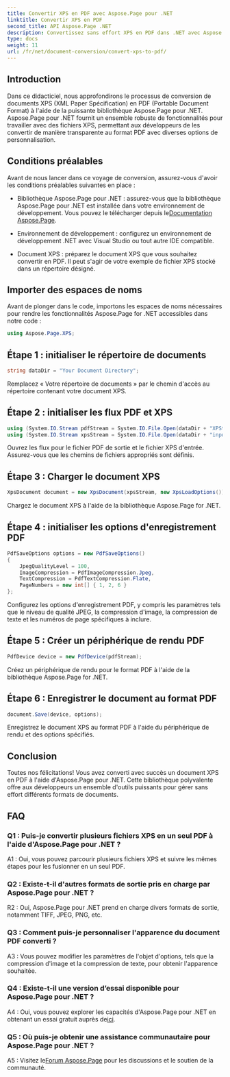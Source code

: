 ```yaml
---
title: Convertir XPS en PDF avec Aspose.Page pour .NET
linktitle: Convertir XPS en PDF
second_title: API Aspose.Page .NET
description: Convertissez sans effort XPS en PDF dans .NET avec Aspose.Page. Téléchargez la bibliothèque, explorez la documentation et bénéficiez d'un essai gratuit.
type: docs
weight: 11
url: /fr/net/document-conversion/convert-xps-to-pdf/
---
```

## Introduction

Dans ce didacticiel, nous approfondirons le processus de conversion de documents XPS (XML Paper Spécification) en PDF (Portable Document Format) à l'aide de la puissante bibliothèque Aspose.Page pour .NET. Aspose.Page pour .NET fournit un ensemble robuste de fonctionnalités pour travailler avec des fichiers XPS, permettant aux développeurs de les convertir de manière transparente au format PDF avec diverses options de personnalisation.

## Conditions préalables

Avant de nous lancer dans ce voyage de conversion, assurez-vous d'avoir les conditions préalables suivantes en place :

-  Bibliothèque Aspose.Page pour .NET : assurez-vous que la bibliothèque Aspose.Page pour .NET est installée dans votre environnement de développement. Vous pouvez le télécharger depuis le[Documentation Aspose.Page](https://reference.aspose.com/page/net/).

- Environnement de développement : configurez un environnement de développement .NET avec Visual Studio ou tout autre IDE compatible.

- Document XPS : préparez le document XPS que vous souhaitez convertir en PDF. Il peut s'agir de votre exemple de fichier XPS stocké dans un répertoire désigné.

## Importer des espaces de noms

Avant de plonger dans le code, importons les espaces de noms nécessaires pour rendre les fonctionnalités Aspose.Page for .NET accessibles dans notre code :

```csharp
using Aspose.Page.XPS;
```

## Étape 1 : initialiser le répertoire de documents

```csharp
string dataDir = "Your Document Directory";
```

Remplacez « Votre répertoire de documents » par le chemin d'accès au répertoire contenant votre document XPS.

## Étape 2 : initialiser les flux PDF et XPS

```csharp
using (System.IO.Stream pdfStream = System.IO.File.Open(dataDir + "XPStoPDF_out.pdf", System.IO.FileMode.OpenOrCreate, System.IO.FileAccess.Write))
using (System.IO.Stream xpsStream = System.IO.File.Open(dataDir + "input.xps", System.IO.FileMode.Open))
```

Ouvrez les flux pour le fichier PDF de sortie et le fichier XPS d'entrée. Assurez-vous que les chemins de fichiers appropriés sont définis.

## Étape 3 : Charger le document XPS

```csharp
XpsDocument document = new XpsDocument(xpsStream, new XpsLoadOptions());
```

Chargez le document XPS à l'aide de la bibliothèque Aspose.Page for .NET.

## Étape 4 : initialiser les options d'enregistrement PDF

```csharp
PdfSaveOptions options = new PdfSaveOptions()
{
    JpegQualityLevel = 100,
    ImageCompression = PdfImageCompression.Jpeg,
    TextCompression = PdfTextCompression.Flate,
    PageNumbers = new int[] { 1, 2, 6 }
};
```

Configurez les options d'enregistrement PDF, y compris les paramètres tels que le niveau de qualité JPEG, la compression d'image, la compression de texte et les numéros de page spécifiques à inclure.

## Étape 5 : Créer un périphérique de rendu PDF

```csharp
PdfDevice device = new PdfDevice(pdfStream);
```

Créez un périphérique de rendu pour le format PDF à l'aide de la bibliothèque Aspose.Page for .NET.

## Étape 6 : Enregistrer le document au format PDF

```csharp
document.Save(device, options);
```

Enregistrez le document XPS au format PDF à l'aide du périphérique de rendu et des options spécifiés.

## Conclusion

Toutes nos félicitations! Vous avez converti avec succès un document XPS en PDF à l'aide d'Aspose.Page pour .NET. Cette bibliothèque polyvalente offre aux développeurs un ensemble d'outils puissants pour gérer sans effort différents formats de documents.

## FAQ

### Q1 : Puis-je convertir plusieurs fichiers XPS en un seul PDF à l'aide d'Aspose.Page pour .NET ?

A1 : Oui, vous pouvez parcourir plusieurs fichiers XPS et suivre les mêmes étapes pour les fusionner en un seul PDF.

### Q2 : Existe-t-il d'autres formats de sortie pris en charge par Aspose.Page pour .NET ?

R2 : Oui, Aspose.Page pour .NET prend en charge divers formats de sortie, notamment TIFF, JPEG, PNG, etc.

### Q3 : Comment puis-je personnaliser l'apparence du document PDF converti ?

A3 : Vous pouvez modifier les paramètres de l'objet d'options, tels que la compression d'image et la compression de texte, pour obtenir l'apparence souhaitée.

### Q4 : Existe-t-il une version d’essai disponible pour Aspose.Page pour .NET ?

 A4 : Oui, vous pouvez explorer les capacités d'Aspose.Page pour .NET en obtenant un essai gratuit auprès de[ici](https://releases.aspose.com/).

### Q5 : Où puis-je obtenir une assistance communautaire pour Aspose.Page pour .NET ?

 A5 : Visitez le[Forum Aspose.Page](https://forum.aspose.com/c/page/39) pour les discussions et le soutien de la communauté.